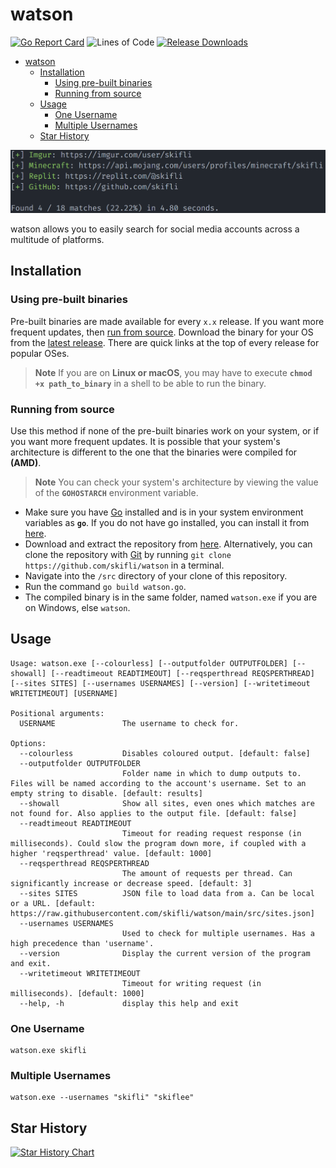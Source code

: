 # watson

[![Go Report Card](https://goreportcard.com/badge/github.com/skifli/watson)](https://goreportcard.com/report/github.com/skifli/watson)
![Lines of Code](https://img.shields.io/github/languages/code-size/skifli/watson)
[![Release Downloads](https://img.shields.io/github/downloads/skifli/watson/total.svg)](https://github.com/skifli/watson/releases)

- [watson](#watson)
  - [Installation](#installation)
    - [Using pre-built binaries](#using-pre-built-binaries)
    - [Running from source](#running-from-source)
  - [Usage](#usage)
    - [One Username](#one-username)
    - [Multiple Usernames](#multiple-usernames)
  - [Star History](#star-history)

[![Example Output](assets/cover.png)](assets/cover.png)

watson allows you to easily search for social media accounts across a multitude of platforms.

## Installation

### Using pre-built binaries

Pre-built binaries are made available for every `x.x` release. If you want more frequent updates, then [run from source](#running-from-source). Download the binary for your OS from the [latest release](https://github.com/skifli/watson/releases/latest). There are quick links at the top of every release for popular OSes.

> **Note** If you are on **Linux or macOS**, you may have to execute **`chmod +x path_to_binary`** in a shell to be able to run the binary.

### Running from source

Use this method if none of the pre-built binaries work on your system, or if you want more frequent updates. It is possible that your system's architecture is different to the one that the binaries were compiled for **(AMD)**.

> **Note** You can check your system's architecture by viewing the value of the **`GOHOSTARCH`** environment variable.

* Make sure you have [Go](https://go.dev) installed and is in your system environment variables as **`go`**. If you do not have go installed, you can install it from [here](https://go.dev/dl/).
* Download and extract the repository from [here](https://github.com/skifli/watson/archive/refs/heads/master.zip). Alternatively, you can clone the repository with [Git](https://git-scm.com/) by running `git clone https://github.com/skifli/watson` in a terminal.
* Navigate into the `/src` directory of your clone of this repository.
* Run the command `go build watson.go`.
* The compiled binary is in the same folder, named `watson.exe` if you are on Windows, else `watson`.

## Usage

```
Usage: watson.exe [--colourless] [--outputfolder OUTPUTFOLDER] [--showall] [--readtimeout READTIMEOUT] [--reqsperthread REQSPERTHREAD] [--sites SITES] [--usernames USERNAMES] [--version] [--writetimeout WRITETIMEOUT] [USERNAME]

Positional arguments:
  USERNAME               The username to check for.

Options:
  --colourless           Disables coloured output. [default: false]
  --outputfolder OUTPUTFOLDER
                         Folder name in which to dump outputs to. Files will be named according to the account's username. Set to an empty string to disable. [default: results]
  --showall              Show all sites, even ones which matches are not found for. Also applies to the output file. [default: false]
  --readtimeout READTIMEOUT
                         Timeout for reading request response (in milliseconds). Could slow the program down more, if coupled with a higher 'reqsperthread' value. [default: 1000]
  --reqsperthread REQSPERTHREAD
                         The amount of requests per thread. Can significantly increase or decrease speed. [default: 3]
  --sites SITES          JSON file to load data from a. Can be local or a URL. [default: https://raw.githubusercontent.com/skifli/watson/main/src/sites.json]
  --usernames USERNAMES
                         Used to check for multiple usernames. Has a high precedence than 'username'.
  --version              Display the current version of the program and exit.
  --writetimeout WRITETIMEOUT
                         Timeout for writing request (in milliseconds). [default: 1000]
  --help, -h             display this help and exit
```

### One Username

```
watson.exe skifli
```

### Multiple Usernames

```
watson.exe --usernames "skifli" "skiflee"
```

## Star History

<a href="https://star-history.com/#skifli/watson&Date">
  <picture>
    <source media="(prefers-color-scheme: dark)" srcset="https://api.star-history.com/svg?repos=skifli/watson&type=Date&theme=dark" />
    <source media="(prefers-color-scheme: light)" srcset="https://api.star-history.com/svg?repos=skifli/watson&type=Date" />
    <img alt="Star History Chart" src="https://api.star-history.com/svg?repos=skifli/watson&type=Date" />
  </picture>
</a>
